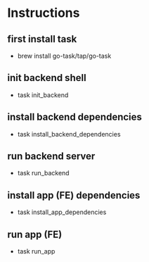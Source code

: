 # Instructions

## first install task
- brew install go-task/tap/go-task

## init backend shell

- task init_backend

## install backend dependencies

- task install_backend_dependencies

## run backend server

- task run_backend

## install app (FE) dependencies

- task install_app_dependencies

## run app (FE)

- task run_app
